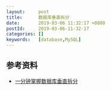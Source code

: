 ```yaml
---
layout:     post
title:      数据库垂直拆分
date:       2019-03-06 11:32:17 +0800
postId:     2019-03-06-11-32-17
categories: []
keywords:   [database,MySQL]
---
```


## 





## 参考资料

* [一分钟掌握数据库垂直拆分](https://www.w3cschool.cn/architectroad/architectroad-vertical-split-database.html)
